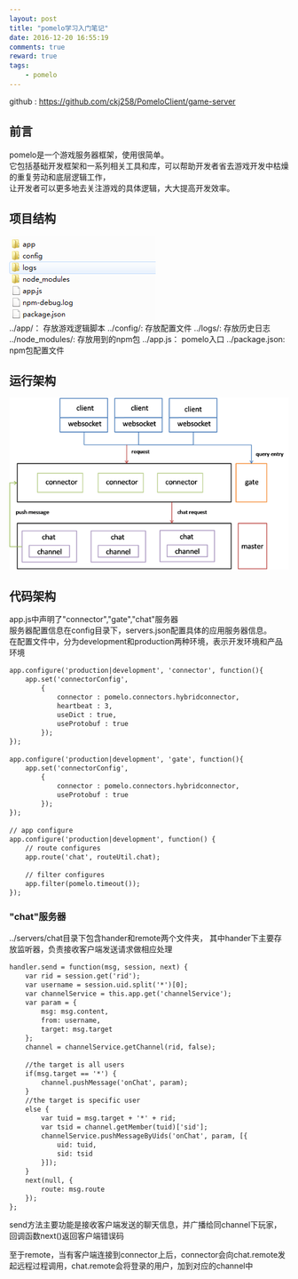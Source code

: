 ```yaml
---
layout: post
title: "pomelo学习入门笔记"
date: 2016-12-20 16:55:19
comments: true
reward: true
tags: 
	- pomelo
---
```

github : https://github.com/ckj258/PomeloClient/game-server

## 前言					
pomelo是一个游戏服务器框架，使用很简单。		
它包括基础开发框架和一系列相关工具和库，可以帮助开发者省去游戏开发中枯燥的重复劳动和底层逻辑工作，		
让开发者可以更多地去关注游戏的具体逻辑，大大提高开发效率。	

<!-- more -->

## 项目结构
![](/assets/image/pomelo_screenshot3.png)  	
../app/：         存放游戏逻辑脚本
../config/:       存放配置文件 
../logs/:         存放历史日志
../node_modules/: 存放用到的npm包 
../app.js：       pomelo入口
../package.json:  npm包配置文件


## 运行架构
![](/assets/image/multi-chat.png) 


## 代码架构
app.js中声明了"connector","gate","chat"服务器		
服务器配置信息在config目录下，servers.json配置具体的应用服务器信息。		
在配置文件中，分为development和production两种环境，表示开发环境和产品环境		
```
app.configure('production|development', 'connector', function(){
	app.set('connectorConfig',
		{
			connector : pomelo.connectors.hybridconnector,
			heartbeat : 3,
			useDict : true,
			useProtobuf : true
		});
});

app.configure('production|development', 'gate', function(){
	app.set('connectorConfig',
		{
			connector : pomelo.connectors.hybridconnector,
			useProtobuf : true
		});
});

// app configure
app.configure('production|development', function() {
	// route configures
	app.route('chat', routeUtil.chat);

	// filter configures
	app.filter(pomelo.timeout());
});
```

### "chat"服务器
../servers/chat目录下包含hander和remote两个文件夹，
其中hander下主要存放监听器，负责接收客户端发送请求做相应处理

```
handler.send = function(msg, session, next) {
	var rid = session.get('rid');
	var username = session.uid.split('*')[0];
	var channelService = this.app.get('channelService');
	var param = {
		msg: msg.content,
		from: username,
		target: msg.target
	};
	channel = channelService.getChannel(rid, false);

	//the target is all users
	if(msg.target == '*') {
		channel.pushMessage('onChat', param);
	}
	//the target is specific user
	else {
		var tuid = msg.target + '*' + rid;
		var tsid = channel.getMember(tuid)['sid'];
		channelService.pushMessageByUids('onChat', param, [{
			uid: tuid,
			sid: tsid
		}]);
	}
	next(null, {
		route: msg.route
	});
};
```
send方法主要功能是接收客户端发送的聊天信息，并广播给同channel下玩家，回调函数next()返回客户端错误码		

至于remote，当有客户端连接到connector上后，connector会向chat.remote发起远程过程调用，chat.remote会将登录的用户，加到对应的channel中		



